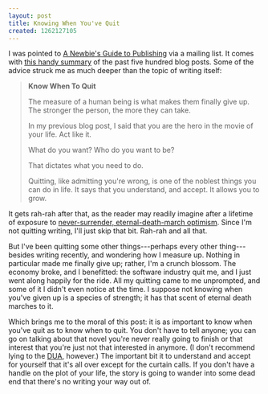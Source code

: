 ```yaml
---
layout: post
title: Knowing When You've Quit
created: 1262127105
---
```

I was pointed to [A Newbie's Guide to Publishing](http://jakonrath.blogspot.com/) via a mailing list.  It comes with [this handy summary](http://jakonrath.blogspot.com/2009/12/what-i-know.html) of the past five hundred blog posts.  Some of the advice struck me as much deeper than the topic of writing itself:

> **Know When To Quit**
>
>The measure of a human being is what makes them finally give up. The stronger the person, the more they can take.<!--break-->
>
>In my previous blog post, I said that you are the hero in the movie of your life. Act like it.
>
>What do you want? Who do you want to be?
>
>That dictates what you need to do.
>
>Quitting, like admitting you're wrong, is one of the noblest things you can do in life. It says that you understand, and accept. It allows you to grow.

It gets rah-rah after that, as the reader may readily imagine after a lifetime of exposure to [never-surrender, eternal-death-march optimism](http://reason.com/archives/2009/12/28/it-takes-a-village-atheist).  Since I'm not quitting writing, I'll just skip that bit.  Rah-rah and all that.

But I've been quitting some other things---perhaps every other thing---besides writing recently, and wondering how I measure up.  Nothing in particular made me finally give up; rather, I'm a crunch blossom.  The economy broke, and I benefitted:  the software industry quit me, and I just went along happily for the ride.  All my quitting came to me unprompted, and some of it I didn't even notice at the time.  I suppose not knowing when you've given up is a species of strength; it has that scent of eternal death marches to it.

Which brings me to the moral of this post:  it is as important to know when you've quit as to know when to quit.  You don't have to tell anyone; you can go on talking about that novel you're never really going to finish or that interest that you're just not that interested in anymore.  (I don't recommend lying to the [DUA](http://bit.ly/MAzyP), however.)  The important bit it to understand and accept for yourself that it's all over except for the curtain calls.  If you don't have a handle on the plot of your life, the story is going to wander into some dead end that there's no writing your way out of.
